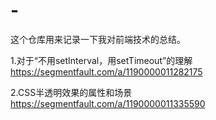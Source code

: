 # -
这个仓库用来记录一下我对前端技术的总结。

1.对于“不用setInterval，用setTimeout”的理解 https://segmentfault.com/a/1190000011282175

2.CSS半透明效果的属性和场景 https://segmentfault.com/a/1190000011335590

